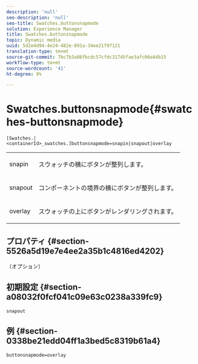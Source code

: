 ```yaml
---
description: 'null'
seo-description: 'null'
seo-title: Swatches.buttonsnapmode
solution: Experience Manager
title: Swatches.buttonsnapmode
topic: Dynamic media
uuid: 5d2e4d94-4e24-482e-891a-34ee21f97121
translation-type: tm+mt
source-git-commit: 7bc7b3a86fbcdc57cfdc31745fae3afc06e44b15
workflow-type: tm+mt
source-wordcount: '41'
ht-degree: 9%

---
```



# Swatches.buttonsnapmode{#swatches-buttonsnapmode}

`[Swatches.|<containerId>_swatches.]buttonsnapmode=snapin|snapout|overlay`

<table id="table_4322E3ECE9354016B891F5E7A35D6A2A"> 
 <tbody> 
  <tr> 
   <td> <p> <span class="codeph"> <span class="varname"> snapin</span> </span> </p> </td> 
   <td> <p>スウォッチの横にボタンが整列します。 </p> </td> 
  </tr> 
  <tr> 
   <td> <p> <span class="codeph"> <span class="varname"> snapout</span> </span> </p> </td> 
   <td> <p>コンポーネントの境界の横にボタンが整列します。 </p> </td> 
  </tr> 
  <tr> 
   <td> <p> <span class="codeph"> <span class="varname"> overlay</span> </span> </p> </td> 
   <td> <p>スウォッチの上にボタンがレンダリングされます。 </p> </td> 
  </tr> 
 </tbody> 
</table>

## プロパティ {#section-5526a5d19e7e4ee2a35b1c4816ed4202}

（オプション）

## 初期設定 {#section-a08032f0fcf041c09e63c0238a339fc9}

`snapout`

## 例 {#section-0338be21edd04ff1a3bed5c8319b61a4}

`buttonsnapmode=overlay`
